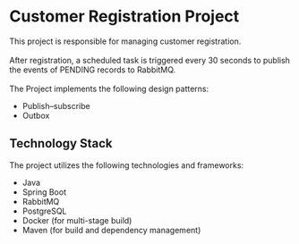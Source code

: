 # Customer Registration Project

This project is responsible for managing customer registration.
<br><br>
After registration, a scheduled task is triggered every 30 seconds to publish the events of PENDING records to RabbitMQ.
<br><br>
The Project implements the following design patterns:
- Publish–subscribe
- Outbox

## Technology Stack

The project utilizes the following technologies and frameworks:

- Java
- Spring Boot
- RabbitMQ
- PostgreSQL
- Docker (for multi-stage build)
- Maven (for build and dependency management)
